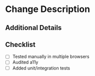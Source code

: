 # Change Description
<!-- A high level overview of the change -->

## Additional Details
<!-- Any additional information that would be useful for the reviewer to know, especially if there is something non-standard.  -->

## Checklist
- [ ] Tested manually in multiple browsers
- [ ] Audited a11y
- [ ] Added unit/integration tests